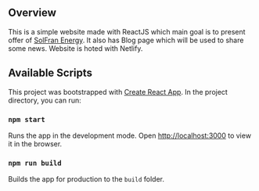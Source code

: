 ## Overview

This is a simple website made with ReactJS which main goal is to present offer of [SolFran Energy](https://www.solfranenergy.pl/). It also has Blog page which will be used to share some news. Website is hoted with Netlify.

## Available Scripts

This project was bootstrapped with [Create React App](https://github.com/facebook/create-react-app).
In the project directory, you can run:

### `npm start`

Runs the app in the development mode. Open [http://localhost:3000](http://localhost:3000) to view it in the browser.

### `npm run build`

Builds the app for production to the `build` folder.<br />
